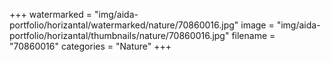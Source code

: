 +++
watermarked = "img/aida-portfolio/horizantal/watermarked/nature/70860016.jpg"
image = "img/aida-portfolio/horizantal/thumbnails/nature/70860016.jpg"
filename = "70860016"
categories = "Nature"
+++
